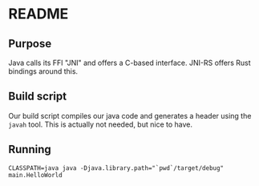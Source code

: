 # README

## Purpose

Java calls its FFI "JNI" and offers a C-based interface. JNI-RS offers Rust bindings around this.

## Build script

Our build script compiles our java code and generates a header using the ```javah``` tool. This is actually not needed, but nice to have.

## Running

```
CLASSPATH=java java -Djava.library.path="`pwd`/target/debug" main.HelloWorld
```
